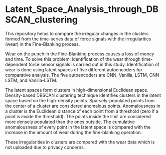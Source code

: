 # Latent_Space_Analysis_through_DBSCAN_clustering

This repository helps to compare the irregular changes in the clusters formed from the time-series data of force signals with the irregularities (wear) in the Fine-Blanking process.

Wear on the punch in the Fine-Blanking process causes a loss of money and time. To solve this problem: identification of the wear through time-dependent force sensor signals is carried out in this study. Identification of wear is done using latent spaces of five different autoencoders for comparative analysis. The five autoencoders are CNN, Vanilla, LSTM, CNN-LSTM, and Vanilla-LSTM.

The latent spaces form clusters in high-dimensional Euclidean space. Density-based DBSCAN clustering technique identifies clusters in the latent space based on the high-density points. Sparsely-populated points from the center of a cluster are considered anomalous points. Anomalousness in a cluster is the Euclidean distance of each point from a threshold (zero if a point is inside the threshold). The points inside the limit are considered more densely populated than the ones outside. The cumulative anomalousness of every point in the latent space is compared with the increase in the amount of wear during the fine-blanking operation.

These irregularities in clusters are compared with the wear data which is not uploaded due to privacy concerns.
